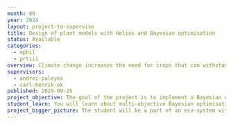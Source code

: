 ```yaml
---
month: 09
year: 2024
layout: project-to-supervise
title: Design of plant models with Helios and Bayesian optimisation
status: Available
categories:
  - mphil
  - prtiii
overview: Climate change increases the need for crops that can withstand heat and drought. Crop breeding helps develop resilient plants, but evaluating large numbers of plants is challenging. Current methods like high-throughput phenotyping collect images, but extracting detailed plant traits is complex and requires advanced processing. An alternative approach is using procedural 3D plant models, like Helios, which simulate plants based on architectural parameters. However, Helios requires many parameters to generate accurate 3D models, making the model fitting process complex. This project focuses on using Bayesian optimization, a popular machine learning technique for optimising/calibrating expensive black-box processes, to improve the alignment of Helios' 3D plant models with real crop images. By optimizing Helios' parameters based on images from a 2022 UC Davis bean trial, we aim to generate fully annotated 3D crop models, which can be used for breeding selection to enhance climate resilience. In this project we will work closely with [Henry Moss](https://henrymoss.github.io/) and Ioannis Droutsas (Wageningen University).
supervisors:
  - andrei-paleyes
  - carl-henrik-ek
published: 2024-09-25
project_objective: The goal of the project is to implement a Bayesian optimisation (BO) loop to fine-tune a Helios model. Helios is a flexible simulator that creates models of 3D plant objects from a set of architectural parameters (e.g. leaves and stems), each fully accompanied by metadata information such as size, colour and orientation. Helios's flexibility means that a relatively large number of parameters must be calibrated (at least ~60-80) when fitting the simulator to experimental data. We will build custom BO algorithms and Gaussian process surrogate models suitable for such high-dimensional and highly-structured inputs. As, the Helios architectural inputs can be viewed as an ordered list of plant organs, one particularly promising avenue is to extend the subset string kernel (https://proceedings.neurips.cc/paper_files/paper/2020/hash/b19aa25ff58940d974234b48391b9549-Abstract.html) to allow the inclusion of additional continuous covariates, and developing a custom genetic algorithm to help explore over these augmented strings. The proposed idea should be implemented in code and evaluated on benchmark optimisation problems and on the Helios model. For implementation we suggest using BoTorch, but other tools can also be considered. We will also encourage publication of the project's result.
student_learn: You will learn about multi-objective Bayesian optimisation. You will gain experience of building models using the PyTorch or other frameworks.
project_bigger_picture: The student will be a part of an eco-system with PhD students and research fellows specialising in different areas of machine learning. They will get a chance to refine their project ideas in collaboration with other researchers who specialise in a broad array of research involving Gaussian processes, re-inforcement learning, software engineering, climate science and AI for science.
---
```

